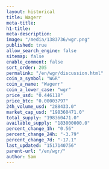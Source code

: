 ```yaml
---
layout: historical
title: Wagerr
meta-title: 
h1-title: 
meta-description: 
image: "/media/1383736/wgr.png"
published: true
allow_search_engine: false
sitemap: false
enable_comment: false
sort_order: 205
permalink: "/en/wgr/discussion.html"
coin_a_symbol: "WGR"
coin_a_name: "Wagerr"
coin_a_lower_case: "wgr"
price_usd: "0.446118"
price_btc: "0.00003797"
24h_volume_usd: "288433.0"
market_cap_usd: "198360471.0"
total_supply: "198360471.0"
available_supply: "183000000.0"
percent_change_1h: "0.56"
percent_change_24h: "-3.79"
percent_change_7d: "-17.1"
last_updated: "1517140756"
parent-url: "/en/wgr/"
author: Sam
---
```


